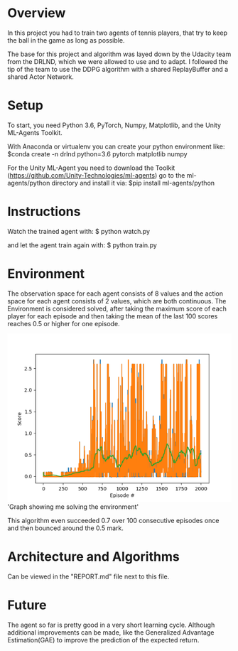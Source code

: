 # Overview
In this project you had to train two agents of tennis players, that try to keep the ball in the game as long as possible.

The base for this project and algorithm was layed down by the Udacity team from the DRLND, which we were allowed to use and to adapt.
I followed the tip of the team to use the DDPG algorithm with a shared ReplayBuffer and a shared Actor Network.


# Setup
To start, you need Python 3.6, PyTorch, Numpy, Matplotlib, and the Unity ML-Agents Toolkit.

With Anaconda or virtualenv you can create your python environment like:
    $conda create -n drlnd python=3.6 pytorch matplotlib numpy

For the Unity ML-Agent you need to download the Toolkit (https://github.com/Unity-Technologies/ml-agents) go to the ml-agents/python directory and install it via:
    $pip install ml-agents/python

# Instructions

Watch the trained agent with:
$ python watch.py

and let the agent train again with:
$ python train.py
    
    
# Environment
The observation space for each agent consists of 8 values and the action space for each agent consists of 2 values, which are both continuous.
The Environment is considered solved, after taking the maximum score of each player for each episode and then taking the mean of the last 100 scores reaches 0.5 or higher for one episode.

![solved_env](checkpoints/scores_v2.png)
'Graph showing me solving the environment'

This algorithm even succeeded 0.7 over 100 consecutive episodes once and then bounced around the 0.5 mark.


# Architecture and Algorithms
Can be viewed in the "REPORT.md" file next to this file.


# Future
The agent so far is pretty good in a very short learning cycle.
Although additional improvements can be made, like the Generalized Advantage Estimation(GAE) to improve the prediction of the expected return.


    

    

